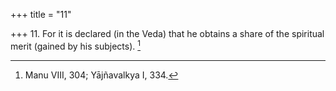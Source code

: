 +++
title = "11"

+++
11. For it is declared (in the Veda) that he obtains a share of the spiritual merit (gained by his subjects). [^11] 


[^11]:  Manu VIII, 304; Yājñavalkya I, 334.
